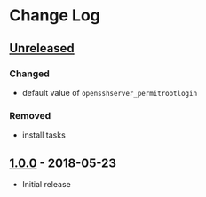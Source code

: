 # Change Log #

## [Unreleased] ##

### Changed ###

  - default value of `opensshserver_permitrootlogin`

### Removed ###

  - install tasks

## [1.0.0] - 2018-05-23 ##

  - Initial release

[Unreleased]: https://github.com/dochang/ansible-role-opensshserver/compare/1.0.0...HEAD
[1.0.0]: https://github.com/dochang/ansible-role-opensshserver/commits/1.0.0
